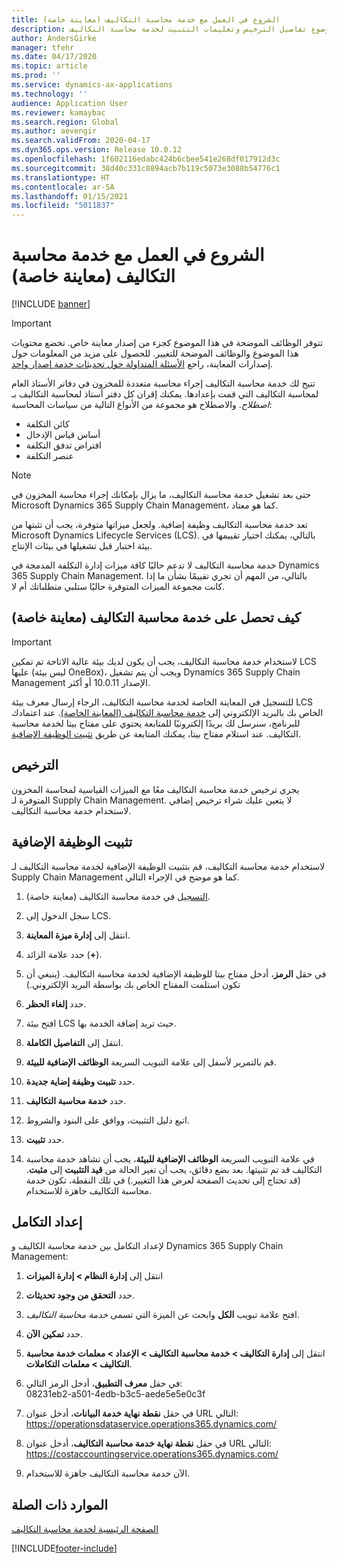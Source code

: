 ```yaml
---
title: الشروع في العمل مع خدمة محاسبة التكاليف (معاينة خاصة)
description: يوفر هذا الموضوع تفاصيل الترخيص وتعليمات التثبيت لخدمة محاسبة التكاليف.
author: AndersGirke
manager: tfehr
ms.date: 04/17/2020
ms.topic: article
ms.prod: ''
ms.service: dynamics-ax-applications
ms.technology: ''
audience: Application User
ms.reviewer: kamaybac
ms.search.region: Global
ms.author: aevengir
ms.search.validFrom: 2020-04-17
ms.dyn365.ops.version: Release 10.0.12
ms.openlocfilehash: 1f602116edabc424b6cbee541e268df017912d3c
ms.sourcegitcommit: 38d40c331c8894acb7b119c5073e3088b54776c1
ms.translationtype: HT
ms.contentlocale: ar-SA
ms.lasthandoff: 01/15/2021
ms.locfileid: "5011837"
---
```

# <a name="get-started-with-the-cost-accounting-service-private-preview"></a>الشروع في العمل مع خدمة محاسبة التكاليف (معاينة خاصة)

[!INCLUDE [banner](../includes/banner.md)]

> [!IMPORTANT]
> تتوفر الوظائف الموضحة في هذا الموضوع كجزء من إصدار معاينة خاص. تخضع محتويات هذا الموضوع والوظائف الموضحة للتغيير. للحصول على مزيد من المعلومات حول إصدارات المعاينة، راجع [الأسئلة المتداولة حول تحديثات خدمة إصدار واحد](../../fin-ops-core/fin-ops/get-started/one-version.md).

تتيح لك خدمة محاسبة التكاليف إجراء محاسبة متعددة للمخزون في دفاتر الأستاذ العام لمحاسبة التكاليف التي قمت بإعدادها. يمكنك إقران كل دفتر أستاذ لمحاسبة التكاليف بـ *اصطلاح*. والاصطلاح هو مجموعة من الأنواع التالية من سياسات المحاسبة:

- كائن التكلفة
- أساس قياس الإدخال
- افتراض تدفق التكلفة
- عنصر التكلفة

> [!NOTE]
> حتى بعد تشغيل خدمة محاسبة التكاليف، ما يزال بإمكانك إجراء محاسبة المخزون في Microsoft Dynamics 365 Supply Chain Management، كما هو معتاد.

تعد خدمة محاسبة التكاليف وظيفة إضافية. ولجعل ميزاتها متوفرة، يجب أن تثبتها من Microsoft Dynamics Lifecycle Services (LCS). بالتالي، يمكنك اختيار تقييمها في بيئة اختبار قبل تشغيلها في بيئات الإنتاج.

خدمة محاسبة التكاليف لا تدعم حاليًا كافة ميزات إدارة التكلفة المدمجة في Dynamics 365 Supply Chain Management. بالتالي، من المهم أن تجري تقييمًا بشأن ما إذا كانت مجموعة الميزات المتوفرة حاليًا ستلبي متطلباتك أم لا.

## <a name="how-to-get-the-cost-accounting-service-private-preview"></a><a name="sign-up"></a>كيف تحصل على خدمة محاسبة التكاليف (معاينة خاصة)

> [!IMPORTANT]
> لاستخدام خدمة محاسبة التكاليف، يجب أن يكون لديك بيئة عالية الاتاحة تم تمكين LCS عليها (ليس بيئة OneBox)، ويجب أن يتم تشغيل Dynamics 365 Supply Chain Management الإصدار 10.0.11 أو أكثر.

للتسجيل في المعاينة الخاصة لخدمة محاسبة التكاليف، الرجاء إرسال معرف بيئة LCS الخاص بك بالبريد الإلكتروني إلى [خدمة محاسبة التكاليف (المعاينة الخاصة)](mailto:aevengir@microsoft.com?subject=Cost%20accounting%20service%20%28private%20preview%29). عند اعتمادك للبرنامج، سنرسل لك بريدًا إلكترونيًا للمتابعة يحتوي على مفتاح بيتا لخدمة محاسبة التكاليف. عند استلام مفتاح بيتا، يمكنك المتابعة عن طريق [تثبيت الوظيفة الإضافية](#install).

## <a name="licensing"></a>الترخيص

يجري ترخيص خدمة محاسبة التكاليف معًا مع الميزات القياسية لمحاسبة المخزون المتوفرة لـ Supply Chain Management. لا يتعين عليك شراء ترخيص إضافي لاستخدام خدمة محاسبة التكاليف.

## <a name="install-the-add-in"></a><a name="install"></a>تثبيت الوظيفة الإضافية

لاستخدام خدمة محاسبة التكاليف، قم بتثبيت الوظيفة الإضافية لخدمة محاسبة التكاليف لـ Supply Chain Management كما هو موضح في الإجراء التالي.

1. [التسجيل](#sign-up) في خدمة محاسبة التكاليف (معاينة خاصة).

1. سجل الدخول إلى LCS.

1. انتقل إلى **إدارة ميزة المعاينة**.

1. حدد علامة الزائد (**+**).

1. في حقل **الرمز**، أدخل مفتاح بيتا للوظيفة الإضافية لخدمة محاسبة التكاليف. (ينبغي أن تكون استلمت المفتاح الخاص بك بواسطة البريد الإلكتروني.)

1. حدد **إلغاء الحظر**.

1. افتح بيئة LCS حيث تريد إضافة الخدمة بها.

1. انتقل إلى **التفاصيل الكاملة**.

1. قم بالتمرير لأسفل إلى علامة التبويب السريعة **الوظائف الإضافية للبيئة**.

1. حدد **تثبيت وظيفة إضاية جديدة**.

1. حدد **خدمة محاسبة التكاليف**.

1. اتبع دليل التثبيت، ووافق على البنود والشروط.

1. حدد **تثبيت**.

1. في علامة التبويب السريعة **الوظائف الإضافية للبيئة**، يجب أن تشاهد خدمة محاسبة التكاليف قد تم تثبيتها. بعد بضع دقائق، يجب أن تغير الحالة من **قيد التثبيت** إلى **مثبت**. (قد تحتاج إلى تحديث الصفحة لعرض هذا التغيير.) في تلك النقطة، تكون خدمة محاسبة التكاليف جاهزة للاستخدام.

## <a name="set-up-the-integration"></a>إعداد التكامل

لإعداد التكامل بين خدمة محاسبة الكاليف و Dynamics 365 Supply Chain Management:

1. انتقل إلى **إدارة النظام > إدارة الميزات**

1. حدد **التحقق من وجود تحديثات**.

1. افتح علامة تبويب **الكل** وابحث عن الميزة التي تسمى *خدمة محاسبة التكاليف*.

1. حدد **تمكين الآن**.

1. انتقل إلى **إدارة التكاليف > خدمة محاسبة التكاليف > الإعداد > معلمات خدمة محاسبة التكاليف > معلمات التكاملات**.

1. في حقل **معرف التطبيق**، أدخل الرمز التالي:<br> 08231eb2-a501-4edb-b3c5-aede5e5e0c3f

1. في حقل **نقطة نهاية خدمة البيانات**، أدخل عنوان URL التالي:<br>https://operationsdataservice.operations365.dynamics.com/

1. في حقل **نقطة نهاية خدمة محاسبة التكاليف**، أدخل عنوان URL التالي:<br>https://costaccountingservice.operations365.dynamics.com/

1. الآن خدمة محاسبة التكاليف جاهزة للاستخدام.

## <a name="related-resources"></a>الموارد ذات الصلة

[الصفحة الرئيسية لخدمة محاسبة التكاليف](cost-accounting-service-home.md)


[!INCLUDE[footer-include](../../includes/footer-banner.md)]